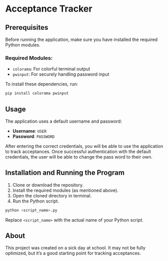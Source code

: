 # Acceptance Tracker



## Prerequisites

Before running the application, make sure you have installed the required Python modules.

### Required Modules:

- `colorama`: For colorful terminal output
- `pwinput`: For securely handling password input

To install these dependencies, run:

```bash
pip install colorama pwinput
```

## Usage

The application uses a default username and password:

- **Username**: `USER`
- **Password**: `PASSWORD`

After entering the correct credentials, you will be able to use the application to track acceptances.
Once successful authentication with the default credentials, the user will be able to change the pass word to their own.

## Installation and Running the Program

1. Clone or download the repository.
2. Install the required modules (as mentioned above).
3. Open the cloned directory in terminal.
4. Run the Python script.

```bash
python <script_name>.py
```

Replace `<script_name>` with the actual name of your Python script.

## About

This project was created on a sick day at school. It may not be fully optimized, but it’s a good starting point for tracking acceptances.
